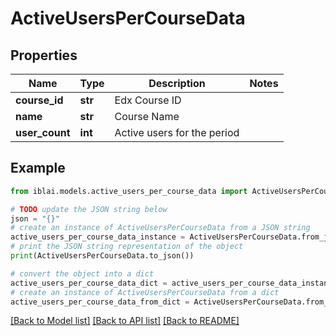# ActiveUsersPerCourseData


## Properties

Name | Type | Description | Notes
------------ | ------------- | ------------- | -------------
**course_id** | **str** | Edx Course ID | 
**name** | **str** | Course Name | 
**user_count** | **int** | Active users for the period | 

## Example

```python
from iblai.models.active_users_per_course_data import ActiveUsersPerCourseData

# TODO update the JSON string below
json = "{}"
# create an instance of ActiveUsersPerCourseData from a JSON string
active_users_per_course_data_instance = ActiveUsersPerCourseData.from_json(json)
# print the JSON string representation of the object
print(ActiveUsersPerCourseData.to_json())

# convert the object into a dict
active_users_per_course_data_dict = active_users_per_course_data_instance.to_dict()
# create an instance of ActiveUsersPerCourseData from a dict
active_users_per_course_data_from_dict = ActiveUsersPerCourseData.from_dict(active_users_per_course_data_dict)
```
[[Back to Model list]](../README.md#documentation-for-models) [[Back to API list]](../README.md#documentation-for-api-endpoints) [[Back to README]](../README.md)


